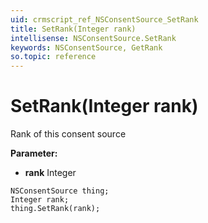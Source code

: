 ```yaml
---
uid: crmscript_ref_NSConsentSource_SetRank
title: SetRank(Integer rank)
intellisense: NSConsentSource.SetRank
keywords: NSConsentSource, GetRank
so.topic: reference
---
```


# SetRank(Integer rank)

Rank of this consent source

**Parameter:** 
* **rank** Integer

```crmscript
NSConsentSource thing;
Integer rank;
thing.SetRank(rank);
```

